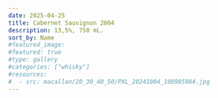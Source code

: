 ```yaml
---
date: 2025-04-25
title: Cabernet Sauvignon 2004
description: 13,5%, 750 mL.
sort_by: Name
#featured_image: 
#featured: true
#type: gallery
#categories: ["whisky"]
#resources:
#  - src: macallan/20_30_40_50/PXL_20241004_100905984.jpg
---
```

